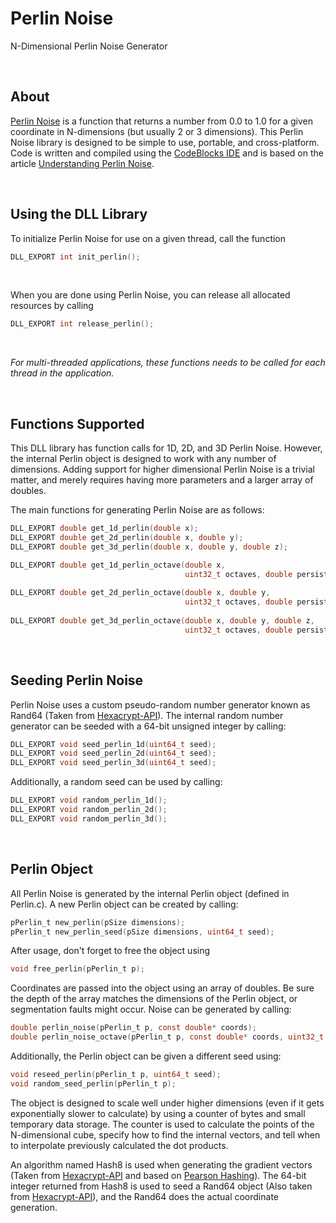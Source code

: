 # Perlin Noise
N-Dimensional Perlin Noise Generator

<br>

## About
[Perlin Noise](https://en.wikipedia.org/wiki/Perlin_noise) is a function that returns a number from 0.0 to 1.0 for a given coordinate in N-dimensions (but usually 2 or 3 dimensions). This Perlin Noise library is designed to be simple to use, portable, and cross-platform. Code is written and compiled using the [CodeBlocks IDE](http://www.codeblocks.org/) and is based on the article [Understanding Perlin Noise](http://flafla2.github.io/2014/08/09/perlinnoise.html).

<br>

## Using the DLL Library
To initialize Perlin Noise for use on a given thread, call the function
```c
DLL_EXPORT int init_perlin();
```
<br>

When you are done using Perlin Noise, you can release all allocated resources by calling
```c
DLL_EXPORT int release_perlin();
```

<br>

*For multi-threaded applications, these functions needs to be called for each thread in the application.*

<br>

## Functions Supported
This DLL library has function calls for 1D, 2D, and 3D Perlin Noise. However, the internal Perlin object is designed to work with any number of dimensions. Adding support for higher dimensional Perlin Noise is a trivial matter, and merely requires having more parameters and a larger array of doubles.  

The main functions for generating Perlin Noise are as follows:
```C
DLL_EXPORT double get_1d_perlin(double x);
DLL_EXPORT double get_2d_perlin(double x, double y);
DLL_EXPORT double get_3d_perlin(double x, double y, double z);

DLL_EXPORT double get_1d_perlin_octave(double x,
                                       uint32_t octaves, double persistance);
                                       
DLL_EXPORT double get_2d_perlin_octave(double x, double y,
                                       uint32_t octaves, double persistance);
                                       
DLL_EXPORT double get_3d_perlin_octave(double x, double y, double z,
                                       uint32_t octaves, double persistance);
```

<br>

## Seeding Perlin Noise
Perlin Noise uses a custom pseudo-random number generator known as Rand64 (Taken from [Hexacrypt-API](https://github.com/ComprosoftCEO/Hexacrypt-API)). The internal random number generator can be seeded with a 64-bit unsigned integer by calling:
```c
DLL_EXPORT void seed_perlin_1d(uint64_t seed);
DLL_EXPORT void seed_perlin_2d(uint64_t seed);
DLL_EXPORT void seed_perlin_3d(uint64_t seed);
```
Additionally, a random seed can be used by calling:
```c
DLL_EXPORT void random_perlin_1d();
DLL_EXPORT void random_perlin_2d();
DLL_EXPORT void random_perlin_3d();
```

<br>

## Perlin Object
All Perlin Noise is generated by the internal Perlin object (defined in Perlin.c). A new Perlin object can be created by calling:
```c
pPerlin_t new_perlin(pSize dimensions);
pPerlin_t new_perlin_seed(pSize dimensions, uint64_t seed);
```
After usage, don't forget to free the object using
```c
void free_perlin(pPerlin_t p);
```
Coordinates are passed into the object using an array of doubles. Be sure the depth of the array matches the dimensions of the Perlin object, or segmentation faults might occur. Noise can be generated by calling:
```c
double perlin_noise(pPerlin_t p, const double* coords);
double perlin_noise_octave(pPerlin_t p, const double* coords, uint32_t octaves, double persistence);
```
Additionally, the Perlin object can be given a different seed using:
```c
void reseed_perlin(pPerlin_t p, uint64_t seed);
void random_seed_perlin(pPerlin_t p);
```
The object is designed to scale well under higher dimensions (even if it gets exponentially slower to calculate) by using a counter of bytes and small temporary data storage. The counter is used to calculate the points of the N-dimensional cube, specify how to find the internal vectors, and tell when to interpolate previously calculated the dot products.

An algorithm named Hash8 is used when generating the gradient vectors (Taken from [Hexacrypt-API](https://github.com/ComprosoftCEO/Hexacrypt-API) and based on [Pearson Hashing](https://en.wikipedia.org/wiki/Pearson_hashing)). The 64-bit integer returned from Hash8 is used to seed a Rand64 object (Also taken from [Hexacrypt-API](https://github.com/ComprosoftCEO/Hexacrypt-API)), and the Rand64 does the actual coordinate generation.
